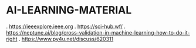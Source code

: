 # AI-LEARNING-MATERIAL
. https://ieeexplore.ieee.org
. https://sci-hub.wf/
. https://neptune.ai/blog/cross-validation-in-machine-learning-how-to-do-it-right
. https://www.py4u.net/discuss/620311
